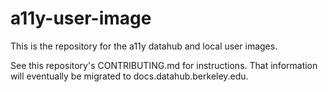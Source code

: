 # a11y-user-image

This is the repository for the a11y datahub and local user images.

See this repository's CONTRIBUTING.md for instructions. That information will eventually be migrated to docs.datahub.berkeley.edu.
